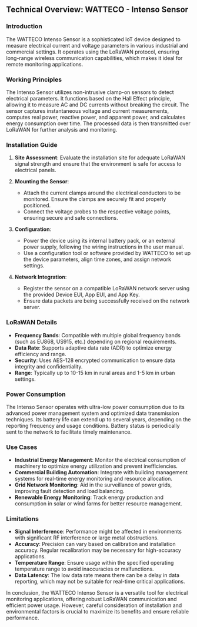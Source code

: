 ## Technical Overview: WATTECO - Intenso Sensor

### Introduction
The WATTECO Intenso Sensor is a sophisticated IoT device designed to measure electrical current and voltage parameters in various industrial and commercial settings. It operates using the LoRaWAN protocol, ensuring long-range wireless communication capabilities, which makes it ideal for remote monitoring applications.

### Working Principles

The Intenso Sensor utilizes non-intrusive clamp-on sensors to detect electrical parameters. It functions based on the Hall Effect principle, allowing it to measure AC and DC currents without breaking the circuit. The sensor captures instantaneous voltage and current measurements, computes real power, reactive power, and apparent power, and calculates energy consumption over time. The processed data is then transmitted over LoRaWAN for further analysis and monitoring.

### Installation Guide

1. **Site Assessment**: Evaluate the installation site for adequate LoRaWAN signal strength and ensure that the environment is safe for access to electrical panels.

2. **Mounting the Sensor**: 
   - Attach the current clamps around the electrical conductors to be monitored. Ensure the clamps are securely fit and properly positioned.
   - Connect the voltage probes to the respective voltage points, ensuring secure and safe connections. 

3. **Configuration**:
   - Power the device using its internal battery pack, or an external power supply, following the wiring instructions in the user manual.
   - Use a configuration tool or software provided by WATTECO to set up the device parameters, align time zones, and assign network settings.

4. **Network Integration**:
   - Register the sensor on a compatible LoRaWAN network server using the provided Device EUI, App EUI, and App Key.
   - Ensure data packets are being successfully received on the network server.

### LoRaWAN Details

- **Frequency Bands**: Compatible with multiple global frequency bands (such as EU868, US915, etc.) depending on regional requirements.
- **Data Rate**: Supports adaptive data rate (ADR) to optimize energy efficiency and range.
- **Security**: Uses AES-128 encrypted communication to ensure data integrity and confidentiality.
- **Range**: Typically up to 10-15 km in rural areas and 1-5 km in urban settings.

### Power Consumption

The Intenso Sensor operates with ultra-low power consumption due to its advanced power management system and optimized data transmission techniques. Its battery life can extend up to several years, depending on the reporting frequency and usage conditions. Battery status is periodically sent to the network to facilitate timely maintenance.

### Use Cases

- **Industrial Energy Management**: Monitor the electrical consumption of machinery to optimize energy utilization and prevent inefficiencies.
- **Commercial Building Automation**: Integrate with building management systems for real-time energy monitoring and resource allocation.
- **Grid Network Monitoring**: Aid in the surveillance of power grids, improving fault detection and load balancing.
- **Renewable Energy Monitoring**: Track energy production and consumption in solar or wind farms for better resource management.

### Limitations

- **Signal Interference**: Performance might be affected in environments with significant RF interference or large metal obstructions.
- **Accuracy**: Precision can vary based on calibration and installation accuracy. Regular recalibration may be necessary for high-accuracy applications.
- **Temperature Range**: Ensure usage within the specified operating temperature range to avoid inaccuracies or malfunctions.
- **Data Latency**: The low data rate means there can be a delay in data reporting, which may not be suitable for real-time critical applications.

In conclusion, the WATTECO Intenso Sensor is a versatile tool for electrical monitoring applications, offering robust LoRaWAN communication and efficient power usage. However, careful consideration of installation and environmental factors is crucial to maximize its benefits and ensure reliable performance.